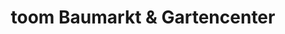 ---
title: "toom Baumarkt & Gartencenter"
url: /herten/toom-baumarkt-und-gartencenter/
shop: Baumarkt
---